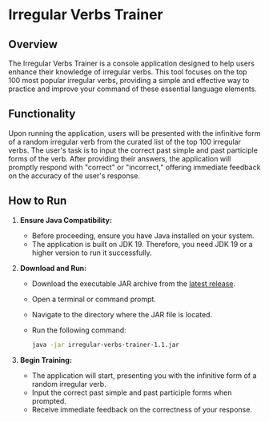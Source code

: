 # Irregular Verbs Trainer

## Overview

The Irregular Verbs Trainer is a console application designed to help users enhance their knowledge of irregular verbs. This tool focuses on the top 100 most popular irregular verbs, providing a simple and effective way to practice and improve your command of these essential language elements.

## Functionality

Upon running the application, users will be presented with the infinitive form of a random irregular verb from the curated list of the top 100 irregular verbs. The user's task is to input the correct past simple and past participle forms of the verb. After providing their answers, the application will promptly respond with "correct" or "incorrect," offering immediate feedback on the accuracy of the user's response.

## How to Run

1. **Ensure Java Compatibility:**
   - Before proceeding, ensure you have Java installed on your system.
   - The application is built on JDK 19. Therefore, you need JDK 19 or a higher version to run it successfully.

2. **Download and Run:**
   - Download the executable JAR archive from the [latest release](https://github.com/KalachyanD/irregular-verbs-trainer/releases/latest).
   - Open a terminal or command prompt.
   - Navigate to the directory where the JAR file is located.
   - Run the following command:

     ```bash
     java -jar irregular-verbs-trainer-1.1.jar
     ```

3. **Begin Training:**
   - The application will start, presenting you with the infinitive form of a random irregular verb.
   - Input the correct past simple and past participle forms when prompted.
   - Receive immediate feedback on the correctness of your response.
